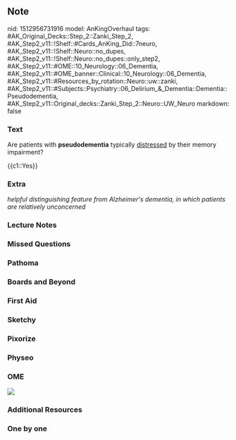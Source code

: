 ## Note
nid: 1512956731916
model: AnKingOverhaul
tags: #AK_Original_Decks::Step_2::Zanki_Step_2, #AK_Step2_v11::!Shelf::#Cards_AnKing_Did::7neuro, #AK_Step2_v11::!Shelf::Neuro::no_dupes, #AK_Step2_v11::!Shelf::Neuro::no_dupes::only_step2, #AK_Step2_v11::#OME::10_Neurology::06_Dementia, #AK_Step2_v11::#OME_banner::Clinical::10_Neurology::06_Dementia, #AK_Step2_v11::#Resources_by_rotation::Neuro::uw::zanki, #AK_Step2_v11::#Subjects::Psychiatry::06_Delirium_&_Dementia::Dementia::Pseudodementia, #AK_Step2_v11::Original_decks::Zanki_Step_2::Neuro::UW_Neuro
markdown: false

### Text
Are patients with <b>pseudodementia</b> typically <u>distressed</u>
by their memory impairment?
<div>
  {{c1::Yes}}
</div>

### Extra
<i>helpful distinguishing feature from Alzheimer's dementia, in
which patients are relatively unconcerned</i>

### Lecture Notes


### Missed Questions


### Pathoma


### Boards and Beyond


### First Aid


### Sketchy


### Pixorize


### Physeo


### OME
<div class="ome-widget">
  <a href=
  "https://onlinemeded.org/spa/neurology/dementia/acquire?ref=anki">
  <img src="_OME_AnkiFlashcards_Lesson_1.png"></a>
</div>

### Additional Resources


### One by one

